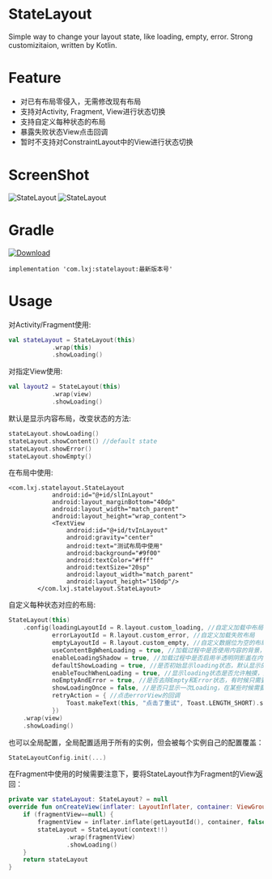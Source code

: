# StateLayout
Simple way to change your layout state, like loading, empty, error. Strong customizitaion, written by Kotlin.


# Feature
- 对已有布局零侵入，无需修改现有布局
- 支持对Activity, Fragment, View进行状态切换
- 支持自定义每种状态的布局
- 暴露失败状态View点击回调
- 暂时不支持对ConstraintLayout中的View进行状态切换

# ScreenShot
![StateLayout](/screenshot/preview.gif)
![StateLayout](/screenshot/fragment.gif)


# Gradle
[ ![Download](https://api.bintray.com/packages/li-xiaojun/jrepo/statelayout/images/download.svg) ](https://bintray.com/li-xiaojun/jrepo/statelayout/_latestVersion)
```
implementation 'com.lxj:statelayout:最新版本号'
```

# Usage
对Activity/Fragment使用:
```kotlin
val stateLayout = StateLayout(this)
            .wrap(this)
            .showLoading()
```

对指定View使用:
```kotlin
val layout2 = StateLayout(this)
            .wrap(view)
            .showLoading()
```

默认是显示内容布局，改变状态的方法:
```kotlin
stateLayout.showLoading()
stateLayout.showContent() //default state
stateLayout.showError()
stateLayout.showEmpty()
```

在布局中使用:
```
<com.lxj.statelayout.StateLayout
            android:id="@+id/slInLayout"
            android:layout_marginBottom="40dp"
            android:layout_width="match_parent"
            android:layout_height="wrap_content">
            <TextView
                android:id="@+id/tvInLayout"
                android:gravity="center"
                android:text="测试布局中使用"
                android:background="#9f00"
                android:textColor="#fff"
                android:textSize="20sp"
                android:layout_width="match_parent"
                android:layout_height="150dp"/>
        </com.lxj.statelayout.StateLayout>
```

自定义每种状态对应的布局:
```kotlin
StateLayout(this)
    .config(loadingLayoutId = R.layout.custom_loading, //自定义加载中布局
            errorLayoutId = R.layout.custom_error, //自定义加载失败布局
            emptyLayoutId = R.layout.custom_empty, //自定义数据位为空的布局
            useContentBgWhenLoading = true, //加载过程中是否使用内容的背景，默认false
            enableLoadingShadow = true, //加载过程中是否启用半透明阴影盖在内容上面，默认false
            defaultShowLoading = true, //是否初始显示loading状态，默认显示的是Content
            enableTouchWhenLoading = true, //显示loading状态是否允许触摸，默认false
            noEmptyAndError = true, //是否去除Empty和Error状态，有时候只需要一个Loading状态，可以减少内存，默认false
            showLoadingOnce = false, //是否只显示一次Loading，在某些时候需要，默认false
            retryAction = { //点击errorView的回调
                Toast.makeText(this, "点击了重试", Toast.LENGTH_SHORT).show()
            })
    .wrap(view)
    .showLoading()
```

也可以全局配置，全局配置适用于所有的实例，但会被每个实例自己的配置覆盖：
```kotlin
StateLayoutConfig.init(...)
```

在Fragment中使用的时候需要注意下，要将StateLayout作为Fragment的View返回：
```kotlin
private var stateLayout: StateLayout? = null
override fun onCreateView(inflater: LayoutInflater, container: ViewGroup?, savedInstanceState: Bundle?): View? {
    if (fragmentView==null) {
        fragmentView = inflater.inflate(getLayoutId(), container, false)
        stateLayout = StateLayout(context!!)
                .wrap(fragmentView)
                .showLoading()
    }
    return stateLayout
}
```